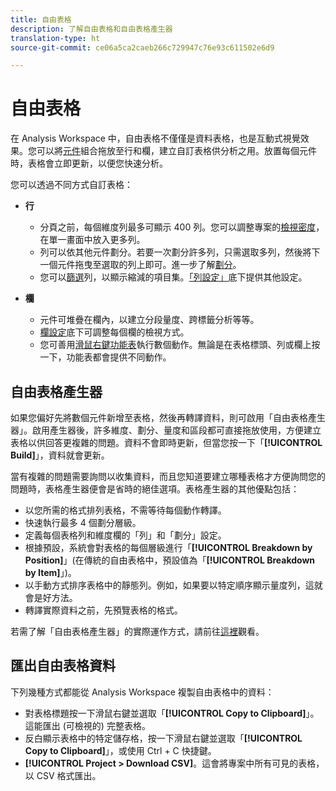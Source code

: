 ```yaml
---
title: 自由表格
description: 了解自由表格和自由表格產生器
translation-type: ht
source-git-commit: ce06a5ca2caeb266c729947c76e93c611502e6d9

---
```



# 自由表格

在 Analysis Workspace 中，自由表格不僅僅是資料表格，也是互動式視覺效果。您可以將[元件](https://docs.adobe.com/content/help/zh-Hant/analytics/analyze/analysis-workspace/components/analysis-workspace-components.html)組合拖放至行和欄，建立自訂表格供分析之用。放置每個元件時，表格會立即更新，以便您快速分析。

您可以透過不同方式自訂表格：

* **行**
   * 分頁之前，每個維度列最多可顯示 400 列。您可以調整專案的[檢視密度](https://docs.adobe.com/content/help/zh-Hant/analytics/analyze/analysis-workspace/build-workspace-project/view-density.html)，在單一畫面中放入更多列。
   * 列可以依其他元件劃分。若要一次劃分許多列，只需選取多列，然後將下一個元件拖曳至選取的列上即可。進一步了解[劃分](https://docs.adobe.com/content/help/zh-Hant/analytics/analyze/analysis-workspace/components/dimensions/t-breakdown-fa.html)。
   * 您可以[篩選](https://docs.adobe.com/content/help/zh-Hant/analytics/analyze/analysis-workspace/build-workspace-project/pagination-filtering-sorting.html)列，以顯示縮減的項目集。[「列設定」](https://docs.adobe.com/content/help/zh-Hant/analytics/analyze/analysis-workspace/build-workspace-project/column-row-settings/table-settings.html)底下提供其他設定。

* **欄**
   * 元件可堆疊在欄內，以建立分段量度、跨標籤分析等等。
   * [欄設定](https://docs.adobe.com/content/help/zh-Hant/analytics/analyze/analysis-workspace/build-workspace-project/column-row-settings/column-settings.html)底下可調整每個欄的檢視方式。
   * 您可善用[滑鼠右鍵功能表](https://docs.adobe.com/content/help/en/analytics-learn/tutorials/analysis-workspace/building-freeform-tables/using-the-right-click-menu.html)執行數個動作。無論是在表格標頭、列或欄上按一下，功能表都會提供不同動作。

## 自由表格產生器

如果您偏好先將數個元件新增至表格，然後再轉譯資料，則可啟用「自由表格產生器」。啟用產生器後，許多維度、劃分、量度和區段都可直接拖放使用，方便建立表格以供回答更複雜的問題。資料不會即時更新，但當您按一下「**[!UICONTROL Build]**」，資料就會更新。

當有複雜的問題需要詢問以收集資料，而且您知道要建立哪種表格才方便詢問您的問題時，表格產生器便會是省時的絕佳選項。表格產生器的其他優點包括：

* 以您所需的格式排列表格，不需等待每個動作轉譯。
* 快速執行最多 4 個劃分層級。
* 定義每個表格列和維度欄的「列」和「劃分」設定。
* 根據預設，系統會對表格的每個層級進行「**[!UICONTROL Breakdown by Position]**」(在傳統的自由表格中，預設值為「**[!UICONTROL Breakdown by Item]**」)。
* 以手動方式排序表格中的靜態列。例如，如果要以特定順序顯示量度列，這就會是好方法。
* 轉譯實際資料之前，先預覽表格的格式。

若需了解「自由表格產生器」的實際運作方式，請前往[這裡](https://youtu.be/GUMWiJAmMGI)觀看。

## 匯出自由表格資料

下列幾種方式都能從 Analysis Workspace 複製自由表格中的資料：

* 對表格標題按一下滑鼠右鍵並選取「**[!UICONTROL Copy to Clipboard]**」。這能匯出 (可檢視的) 完整表格。
* 反白顯示表格中的特定儲存格，按一下滑鼠右鍵並選取「**[!UICONTROL Copy to Clipboard]**」，或使用 Ctrl + C 快捷鍵。
* **[!UICONTROL Project > Download CSV]**。這會將專案中所有可見的表格，以 CSV 格式匯出。
